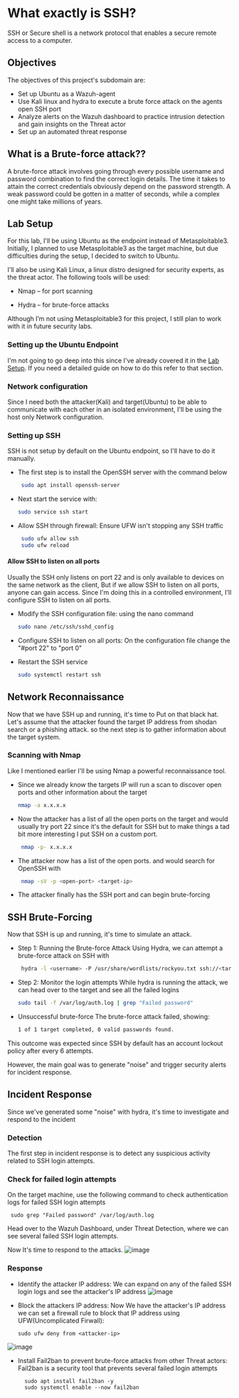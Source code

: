 
# What exactly is SSH?
SSH or Secure shell is a network protocol that enables a secure remote access to a computer.

## Objectives
The objectives of this project's subdomain are:

- Set up Ubuntu as a Wazuh-agent
- Use Kali linux and hydra to execute a brute force attack on the agents open SSH port
- Analyze alerts on the Wazuh dashboard to practice intrusion detection and gain insights on the Threat actor
- Set up an automated threat response

## What is a Brute-force attack??
A brute-force attack involves going through every possible username and password combination to find the correct login details. The time it takes to attain the correct credentials obviously depend on the password strength. A weak password could be gotten in a matter of seconds, while a complex one might take millions of years.

## Lab Setup
For this lab, I'll be using Ubuntu as the endpoint instead of Metasploitable3. Initially, I planned to use Metasploitable3 as the target machine, but due difficulties during the setup, I decided to switch to Ubuntu.

I'll also be using Kali Linux, a linux distro designed for security experts, as the threat actor. The following tools will be used:

- Nmap – for port scanning

- Hydra – for brute-force attacks

Although I’m not using Metasploitable3 for this project, I still plan to work with it in future security labs.

### Setting up the Ubuntu Endpoint
I'm not going to go deep into this since I've already covered it in the [Lab Setup](). If you need a detailed guide on how to do this refer to that section.

### Network configuration
Since I need both the attacker(Kali) and target(Ubuntu) to be able to communicate with each other in an isolated environment, I'll be using the host only Network configuration.

### Setting up SSH
SSH is not setup by default on the Ubuntu endpoint, so I'll have to do it manually.

- The first step is to install the OpenSSH server with the command below
  ``` bash
   sudo apt install openssh-server 

- Next start the service with:
  ``` bash
  sudo service ssh start

- Allow SSH through firewall: Ensure UFW isn't stopping any SSH traffic
  ``` bash
   sudo ufw allow ssh
   sudo ufw reload

#### Allow SSH to listen on all ports
Usually the SSH only listens on port 22 and is only available to devices on the same network as the client, But if we allow SSH to listen on all ports, anyone can gain access. Since I'm doing this in a controlled environment, I'll configure SSH to listen on all ports.

- Modify the SSH configuration file: using the nano command
   ``` bash
  sudo nano /etc/ssh/sshd_config

- Configure SSH to listen on all ports: On the configuration file change the "#port 22" to "port 0"

- Restart the SSH service
  ``` bash
  sudo systemctl restart ssh

## Network Reconnaissance 
Now that we have SSH up and running, it's time to Put on that black hat. Let's assume that the attacker found the target IP address from shodan search or a phishing attack. so the next step is to gather information about the target system.

### Scanning with Nmap
Like I mentioned earlier I'll be using Nmap a powerful reconnaissance tool.

- Since we already know the targets IP will run a scan to discover open ports and other information about the target 
  ``` bash
  nmap -a x.x.x.x

- Now the attacker has a list of all the open ports on the target and would usually try port 22 since it's the default for SSH but to make things a tad bit more interesting I put SSH on a custom port.
  ``` bash
   nmap -p- x.x.x.x

- The attacker now has a list of the open ports. and would search for OpenSSH with
   ``` bash
    nmap -sV -p <open-port> <target-ip>

- The attacker finally has the SSH port and can begin brute-forcing
 
## SSH Brute-Forcing
Now that SSH is up and running, it's time to simulate an attack.

- Step 1: Running the Brute-force Attack
 Using Hydra, we can attempt a brute-force attack on SSH with
  ``` bash
   hydra -l <username> -P /usr/share/wordlists/rockyou.txt ssh://<target-ip>

- Step 2: Monitor the login attempts
  While hydra is running the attack, we can head over to the target and see all the failed logins
  ``` bash
  sudo tail -f /var/log/auth.log | grep "Failed password"

- Unsuccessful brute-force
  The brute-force attack failed, showing:
   ``` bash
   1 of 1 target completed, 0 valid passwords found.
This outcome was expected since SSH by default has an account lockout policy after every 6 attempts. 

However, the main goal was to generate "noise" and trigger security alerts for incident response.

## Incident Response
Since we've generated some "noise" with hydra, it's time to investigate and respond to the incident
 
### Detection 
The first step in incident response is to detect any suspicious activity related to SSH login attempts.

### Check for failed login attempts
  On the target machine, use the following command to check authentication logs for failed SSH login attempts

    
     sudo grep "Failed password" /var/log/auth.log

Head over to the Wazuh Dashboard, under Threat Detection, where we can see several failed SSH login attempts. 

Now It's time to respond to the attacks.
![image](https://github.com/user-attachments/assets/5cca435d-1798-444b-bfcb-2d35d9b22934)

### Response
- Identify the attacker IP address: We can expand on any of the failed SSH login logs and see  the attacker's IP address
![image](https://github.com/user-attachments/assets/2c5b3473-1a33-4634-9b06-795395954db0)

- Block the attackers IP address: Now We have the attacker's IP address we can set a firewall rule to block that IP address using UFW(Uncomplicated Firwall):

      sudo ufw deny from <attacker-ip>
![image](https://github.com/user-attachments/assets/77b77241-dafa-4e8a-a70a-b6a211556e14)

- Install Fail2ban to prevent brute-force attacks from other Threat actors: Fail2ban is a security tool that prevents several failed login attempts

        sudo apt install fail2ban -y
        sudo systemctl enable --now fail2ban




